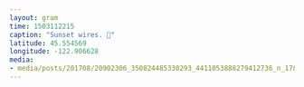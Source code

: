 ```yaml
---
layout: gram
time: 1503112215
caption: "Sunset wires. 🌅"
latitude: 45.554569
longitude: -122.906628
media:
- media/posts/201708/20902306_350824485330293_4411053888279412736_n_17870101903188741.jpg
---
```

